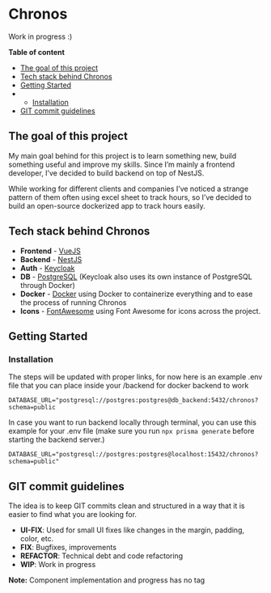 # Chronos

Work in progress :)

**Table of content**

- [The goal of this project](#the-goal-of-this-project)
- [Tech stack behind Chronos](#tech-stack-behind-chronos)
- [Getting Started](#getting-started)
- - [Installation](#installation)
- [GIT commit guidelines](#git-commit-guidelines)

## The goal of this project

My main goal behind for this project is to learn something new, build something useful and improve my skills. Since I’m mainly a frontend developer, I’ve decided to build backend on top of NestJS.

While working for different clients and companies I’ve noticed a strange pattern of them often using excel sheet to track hours, so I’ve decided to build an open-source dockerized app to track hours easily.

## Tech stack behind Chronos

- **Frontend** - [VueJS](https://vuejs.org/)
- **Backend** - [NestJS](https://docs.nestjs.com/)
- **Auth** - [Keycloak](https://www.keycloak.org/)
- **DB** - [PostgreSQL](https://www.postgresql.org/) (Keycloak also uses its own instance of PostgreSQL through Docker)
- **Docker** - [Docker](https://www.docker.com/) using Docker to containerize everything and to ease the process of running Chronos
- **Icons** - [FontAwesome](https://docs.fontawesome.com/) using Font Awesome for icons across the project.

## Getting Started

### Installation

The steps will be updated with proper links, for now here is an example .env file that you can place inside your /backend for docker backend to work

`DATABASE_URL="postgresql://postgres:postgres@db_backend:5432/chronos?schema=public`

In case you want to run backend locally through terminal, you can use this example for your .env file (make sure you run `npx prisma generate` before starting the backend server.)

`DATABASE_URL="postgresql://postgres:postgres@localhost:15432/chronos?schema=public"`

## GIT commit guidelines

The idea is to keep GIT commits clean and structured in a way that it is easier to find what you are looking for.

- **UI-FIX**: Used for small UI fixes like changes in the margin, padding, color, etc.
- **FIX**: Bugfixes, improvements
- **REFACTOR**: Technical debt and code refactoring
- **WIP**: Work in progress

**Note:** Component implementation and progress has no tag
